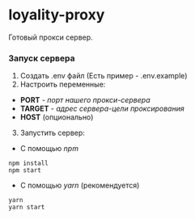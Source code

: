# loyality-proxy

Готовый прокси сервер.

### Запуск сервера
1. Создать .env файл (Есть пример - .env.example)
2. Настроить переменные: 
  - **PORT** - *порт нашего прокси-сервера*
  - **TARGET** - *адрес сервера-цели проксирования*
  - **HOST** (опционально)
3. Запустить сервер: 
+ С помощью *npm* 
```
npm install
npm start
```
+ С помощью *yarn* (рекомендуется)
```
yarn
yarn start
```
